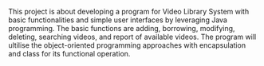 This project is about developing a program for Video Library System with basic functionalities and simple user interfaces by leveraging Java programming.
The basic functions are adding, borrowing, modifying, deleting, searching videos, and report of available videos.
The program will ultilise the object-oriented programming approaches with encapsulation and class for its functional operation. 
